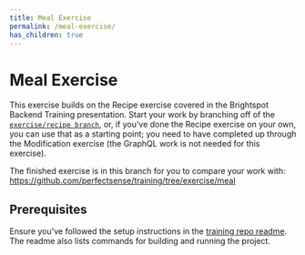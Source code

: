 ```yaml
---
title: Meal Exercise
permalink: /meal-exercise/
has_children: true
---
```


# Meal Exercise

This exercise builds on the Recipe exercise covered in the Brightspot Backend Training presentation. Start your work by branching off of the [`exercise/recipe branch`](https://github.com/perfectsense/training/tree/exercise/recipe), or, if you’ve done the Recipe exercise on your own, you can use that as a starting point; you need to have completed up through the Modification exercise (the GraphQL work is not needed for this exercise).

The finished exercise is in this branch for you to compare your work with: <https://github.com/perfectsense/training/tree/exercise/meal>

## Prerequisites

Ensure you've followed the setup instructions in the [training repo readme](https://github.com/perfectsense/training#brightspot-training). The readme also lists commands for building and running the project.
